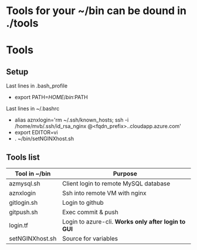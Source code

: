 #
# Tools for your ~/bin can be dound in ./tools
#

# Tools

## Setup
Last lines in .bash_profile
 + export PATH=$HOME/bin:$PATH

Last lines in ~/.bashrc
 + alias aznxlogin='rm ~/.ssh/known_hosts; ssh -i /home/mvb/.ssh/id_rsa_nginx <adminuser>@<fqdn_prefix>.<location>.cloudapp.azure.com'
 + export EDITOR=vi
 + . ~/bin/setNGINXhost.sh

## Tools list

Tool in ~/bin   | Purpose
--------------- | --------------------------------------
azmysql.sh      | Client login to remote MySQL database
aznxlogin       | Ssh into remote VM with nginx
gitlogin.sh     | Login to github
gitpush.sh      | Exec commit & push
login.tf        | Login to azure-cli. **Works only after login to GUI** 
setNGINXhost.sh | Source for variables

